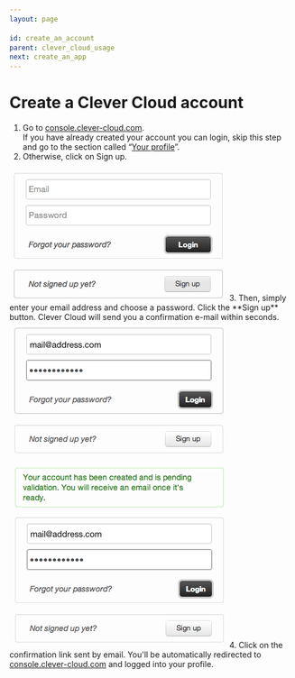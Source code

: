 ```yaml
---
layout: page

id: create_an_account
parent: clever_cloud_usage
next: create_an_app
---
```


# Create a Clever Cloud account

1. Go to <a href="https://console.clever-cloud.com">console.clever-cloud.com</a>.  
If you have already created your account you can login, skip this step and go to the section called “<a href="/getting-started/your-profile.html">Your profile</a>”.
2. Otherwise, click on Sign up.
<img class="thumbnail img_doc" src="/img/login1.png">  
3. Then, simply enter your email address and choose a password.  
Click the **Sign up** button. 
Clever Cloud will send you a confirmation e-mail within seconds.
<img class="thumbnail img_doc" src="/img/login2.png">  
<img class="thumbnail img_doc" src="/img/login3.png">  
4. Click on the confirmation link sent by email.  
You'll be automatically redirected to <a href="https://console.clever-cloud.com">console.clever-cloud.com</a> and logged into your profile.

